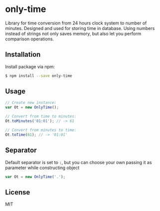# only-time
Library for time conversion from 24 hours clock system to number of minutes.
Designed and used for storing time in database.
Using numbers instead of strings not only saves memory, but also let you perform comparison operations.

## Installation
Install package via npm:
```bash
$ npm install --save only-time
```

## Usage
```javascript
// Create new instance:
var Ot = new OnlyTime();

// Convert from time to minutes:
Ot.toMinutes('01:01'); // -> 61

// Convert from minutes to time:
Ot.toTime(61); // -> '01:01'
```

## Separator
Default separator is set to `:`, but you can choose your own passing it as parameter while constructing object
```javascript
var Ot = new OnlyTime('.');
```

## License
MIT
